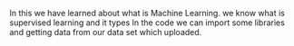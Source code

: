 In this we have learned about what is Machine Learning.
we know what is supervised learning and it types
In the code we can import some libraries and getting data from our data set which uploaded.
